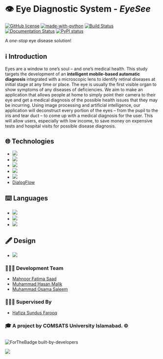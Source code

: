 # 👁️ Eye Diagnostic System - _EyeSee_
[![GitHub license](https://img.shields.io/github/license/Naereen/StrapDown.js.svg)](https://github.com/Naereen/StrapDown.js/blob/master/LICENSE)
[![made-with-python](https://img.shields.io/badge/Made%20with-Python-1f425f.svg)](https://www.python.org/)
[![Build Status](https://travis-ci.org/ihassanjavaid/ihassanjavaid.svg?branch=master)](https://travis-ci.org/ihassanjavaid/ihassanjavaid)
[![Documentation Status](https://readthedocs.org/projects/ansicolortags/badge/?version=latest)](http://ansicolortags.readthedocs.io/?badge=latest)
[![PyPI status](https://img.shields.io/pypi/status/ansicolortags.svg)](https://pypi.python.org/pypi/ansicolortags/)


A _one-stop_ eye disease solution!

## ℹ️ Introduction

Eyes are a window to one’s soul – and one’s medical health. This study targets the development of an **intelligent mobile-based automatic diagnosis** integrated with a microscopic lens to identify retinal diseases at initial stage at any time or place. The eye is usually the first visible organ to show symptoms of any diseases of deficiencies. We aim to make an application that allows people at home to simply point their camera to their eye and get a medical diagnosis of the possible health issues that they may be incurring. Using image processing and artificial intelligence, our application will deconstruct every portion of the eyes – from the pupil to the iris and tear duct – to come up with a medical diagnosis for the user. This will allow users, especially with low income, to save money on expensive tests and hospital visits for possible disease diagnosis.

## 🌐 Technologies

- [](https://flutter.dev/) <img src="https://img.shields.io/badge/Flutter%20-%2302569B.svg?&style=for-the-badge&logo=Flutter&logoColor=white" />
- [](https://firebase.google.com/) <img src="https://img.shields.io/badge/firebase%20-%23039BE5.svg?&style=for-the-badge&logo=firebase"/>
- [](https://cloud.google.com/) <img src="https://img.shields.io/badge/Google%20Cloud%20-%234285F4.svg?&style=for-the-badge&logo=google-cloud&logoColor=white"/>
- [](https://www.tensorflow.org/federated) <img src="https://img.shields.io/badge/TensorFlow%20-%23FF6F00.svg?&style=for-the-badge&logo=TensorFlow&logoColor=white" />
- [](https://jupyter.org/) <img src="https://img.shields.io/badge/Jupyter%20-%23F37626.svg?&style=for-the-badge&logo=Jupyter&logoColor=white" />
- [DialogFlow](https://dialogflow.cloud.google.com/)

## ⌨️ Languages

- [](https://www.python.org/) <img src="https://img.shields.io/badge/python%20-%2314354C.svg?&style=for-the-badge&logo=python&logoColor=white"/>
- [](https://pub.dev/) <img src="https://img.shields.io/badge/dart-%230175C2.svg?&style=for-the-badge&logo=dart&logoColor=white"/>
- []() <img src="https://img.shields.io/badge/kotlin-%230095D5.svg?&style=for-the-badge&logo=kotlin&logoColor=white"/>

## 🖋️ Design

- [](https://www.adobe.com/)<img src="https://img.shields.io/badge/adobe%20-%23FF0000.svg?&style=for-the-badge&logo=adobe&logoColor=white"/>

###

### 👨🏻‍💻 Development Team

- [Mahnoor Fatima Saad](https://twitter.com/agirlismahnoor)
- [Muhammad Hasan Malik](https://www.fiverr.com/users/hassanjavaid98/)
- [Muhammad Osama Saleem](https://twitter.com/iosamasaleem)

### 👩🏻‍🏫 Supervised By

- [Hafiza Sundus Farooq](http://ww3.comsats.edu.pk/faculty/FacultyAtoZ.aspx)

###

### 🎓 A project by **COMSATS University Islamabad. ©**
##

![ForTheBadge built-by-developers](http://ForTheBadge.com/images/badges/built-by-developers.svg)

<img src="https://img.shields.io/badge/github%20-%23121011.svg?&style=for-the-badge&logo=github&logoColor=white"/>

